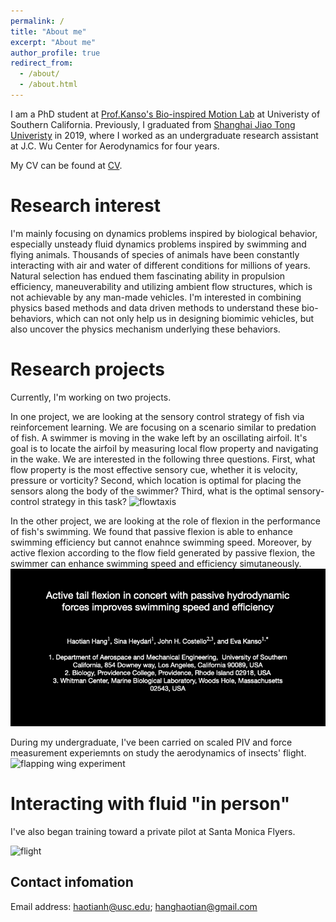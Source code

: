 ```yaml
---
permalink: /
title: "About me"
excerpt: "About me"
author_profile: true
redirect_from: 
  - /about/
  - /about.html
---
```


I am a PhD student at [Prof.Kanso's Bio-inspired Motion Lab](https://sites.usc.edu/kansolab/) at Univeristy of Southern California. Previously, I graduated from [Shanghai Jiao Tong Univeristy](https://www.sjtu.edu.cn) in 2019, where I worked as an undergraduate research assistant at J.C. Wu Center for Aerodynamics for four years. 
<!-- This is the front page of a website that is powered by the [academicpages template](https://github.com/academicpages/academicpages.github.io) and hosted on GitHub pages. [GitHub pages](https://pages.github.com) is a free service in which websites are built and hosted from code and data stored in a GitHub repository, automatically updating when a new commit is made to the respository. This template was forked from the [Minimal Mistakes Jekyll Theme](https://mmistakes.github.io/minimal-mistakes/) created by Michael Rose, and then extended to support the kinds of content that academics have: publications, talks, teaching, a portfolio, blog posts, and a dynamically-generated CV. You can fork [this repository](https://github.com/academicpages/academicpages.github.io) right now, modify the configuration and markdown files, add your own PDFs and other content, and have your own site for free, with no ads! An older version of this template powers my own personal website at [stuartgeiger.com](http://stuartgeiger.com), which uses [this Github repository](https://github.com/staeiou/staeiou.github.io). -->

My CV can be found at [CV](https://github.com/haotianh9/haotianh9.github.io/blob/master/files/CV/HHT_CV.pdf). 

Research interest
======
I'm mainly focusing on dynamics problems inspired by biological behavior, especially unsteady fluid dynamics problems inspired by swimming and flying animals. 
Thousands of species of animals have been constantly interacting with air and water of different conditions for millions of years. Natural selection has endued them fascinating ability in propulsion efficiency, maneuverability and utilizing ambient flow structures, which is not achievable by any man-made vehicles. 
I'm interested in combining physics based methods and data driven methods to understand these bio-behaviors, which can not only help us in designing biomimic vehicles, but also uncover the physics mechanism underlying these behaviors. 



Research projects
======
Currently, I'm working on two projects. 

In one project, we are looking at the sensory control strategy of fish via reinforcement learning. We are focusing on a scenario similar to predation of fish. A swimmer is moving in the wake left by an oscillating airfoil. It's goal is to locate the airfoil by measuring local flow property and navigating in the wake. We are interested in the following three questions. First, what flow property is the most effective sensory cue, whether it is velocity, pressure or vorticity? Second, which location is optimal for placing the sensors along the body of the swimmer? Third, what is the optimal sensory-control strategy in this task? 
![flowtaxis](/files/flowtaxis.gif)

In the other project, we are looking at the role of flexion in the performance of fish's swimming. 
We found that passive flexion is able to enhance swimming efficiency but cannot enahnce swimming speed. 
Moreover, by active flexion according to the flow field generated by passive flexion, the swimmer can enhance swimming speed and efficiency simutaneously. 
![flexion swimming](/files/flexion_swimming.gif)

During my undergraduate, I've been carried on scaled PIV and force measurement experiemnts on study the aerodynamics of insects' flight. 
![flapping wing experiment](/files/flapping_wing.gif)

Interacting with fluid "in person"
======
I've also began training toward a private pilot at Santa Monica Flyers. 

![flight](/files/flight.gif)

<!-- Getting started
======
1. Register a GitHub account if you don't have one and confirm your e-mail (required!)
1. Fork [this repository](https://github.com/academicpages/academicpages.github.io) by clicking the "fork" button in the top right. 
1. Go to the repository's settings (rightmost item in the tabs that start with "Code", should be below "Unwatch"). Rename the repository "[your GitHub username].github.io", which will also be your website's URL.
1. Set site-wide configuration and create content & metadata (see below -- also see [this set of diffs](http://archive.is/3TPas) showing what files were changed to set up [an example site](https://getorg-testacct.github.io) for a user with the username "getorg-testacct")
1. Upload any files (like PDFs, .zip files, etc.) to the files/ directory. They will appear at https://[your GitHub username].github.io/files/example.pdf.  
1. Check status by going to the repository settings, in the "GitHub pages" section

Site-wide configuration
------
The main configuration file for the site is in the base directory in [_config.yml](https://github.com/academicpages/academicpages.github.io/blob/master/_config.yml), which defines the content in the sidebars and other site-wide features. You will need to replace the default variables with ones about yourself and your site's github repository. The configuration file for the top menu is in [_data/navigation.yml](https://github.com/academicpages/academicpages.github.io/blob/master/_data/navigation.yml). For example, if you don't have a portfolio or blog posts, you can remove those items from that navigation.yml file to remove them from the header. 

Create content & metadata
------
For site content, there is one markdown file for each type of content, which are stored in directories like _publications, _talks, _posts, _teaching, or _pages. For example, each talk is a markdown file in the [_talks directory](https://github.com/academicpages/academicpages.github.io/tree/master/_talks). At the top of each markdown file is structured data in YAML about the talk, which the theme will parse to do lots of cool stuff. The same structured data about a talk is used to generate the list of talks on the [Talks page](https://academicpages.github.io/talks), each [individual page](https://academicpages.github.io/talks/2012-03-01-talk-1) for specific talks, the talks section for the [CV page](https://academicpages.github.io/cv), and the [map of places you've given a talk](https://academicpages.github.io/talkmap.html) (if you run this [python file](https://github.com/academicpages/academicpages.github.io/blob/master/talkmap.py) or [Jupyter notebook](https://github.com/academicpages/academicpages.github.io/blob/master/talkmap.ipynb), which creates the HTML for the map based on the contents of the _talks directory).

**Markdown generator**

I have also created [a set of Jupyter notebooks](https://github.com/academicpages/academicpages.github.io/tree/master/markdown_generator
) that converts a CSV containing structured data about talks or presentations into individual markdown files that will be properly formatted for the academicpages template. The sample CSVs in that directory are the ones I used to create my own personal website at stuartgeiger.com. My usual workflow is that I keep a spreadsheet of my publications and talks, then run the code in these notebooks to generate the markdown files, then commit and push them to the GitHub repository.

How to edit your site's GitHub repository
------
Many people use a git client to create files on their local computer and then push them to GitHub's servers. If you are not familiar with git, you can directly edit these configuration and markdown files directly in the github.com interface. Navigate to a file (like [this one](https://github.com/academicpages/academicpages.github.io/blob/master/_talks/2012-03-01-talk-1.md) and click the pencil icon in the top right of the content preview (to the right of the "Raw | Blame | History" buttons). You can delete a file by clicking the trashcan icon to the right of the pencil icon. You can also create new files or upload files by navigating to a directory and clicking the "Create new file" or "Upload files" buttons. 

Example: editing a markdown file for a talk
![Editing a markdown file for a talk](/images/editing-talk.png) -->

Contact infomation
------
<!-- More info about configuring academicpages can be found in [the guide](https://academicpages.github.io/markdown/). The [guides for the Minimal Mistakes theme](https://mmistakes.github.io/minimal-mistakes/docs/configuration/) (which this theme was forked from) might also be helpful. -->
Email address: haotianh@usc.edu; hanghaotian@gmail.com
